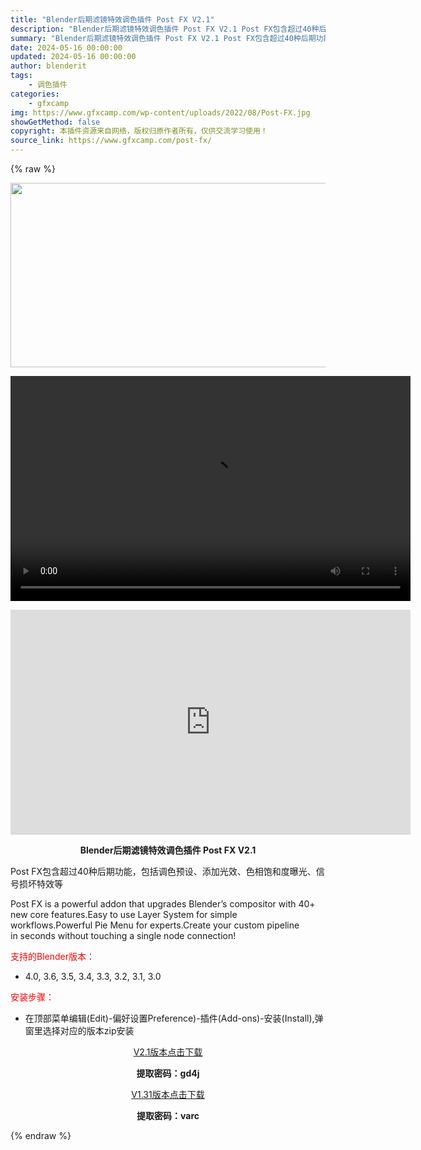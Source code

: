 ```yaml
---
title: "Blender后期滤镜特效调色插件 Post FX V2.1"
description: "Blender后期滤镜特效调色插件 Post FX V2.1 Post FX包含超过40种后期功能，包括调色预设、添加光效、色相饱和度曝光、信号损坏特效等 Post FX is a powerful ..."
summary: "Blender后期滤镜特效调色插件 Post FX V2.1 Post FX包含超过40种后期功能，包括调色预设、添加光效、色相饱和度曝光、信号损坏特效等 Post FX is a powerful ..."
date: 2024-05-16 00:00:00
updated: 2024-05-16 00:00:00
author: blenderit
tags: 
    - 调色插件
categories:
    - gfxcamp
img: https://www.gfxcamp.com/wp-content/uploads/2022/08/Post-FX.jpg
showGetMethod: false
copyright: 本插件资源来自网络，版权归原作者所有，仅供交流学习使用！
source_link: https://www.gfxcamp.com/post-fx/
---
```


{% raw %}
<div><p><img decoding="async" class="aligncenter size-full wp-image-106515" src="https://www.gfxcamp.com/wp-content/uploads/2022/08/Post-FX.jpg" data-src="https://www.gfxcamp.com/wp-content/uploads/2022/08/Post-FX.jpg" alt="" width="590" height="295" data-srcset="https://www.gfxcamp.com/wp-content/uploads/2022/08/Post-FX.jpg 590w, https://www.gfxcamp.com/wp-content/uploads/2022/08/Post-FX-150x75.jpg 150w" data-sizes="(max-width: 590px) 100vw, 590px"><br>
</p><center><div style="width: 640px;" class="wp-video"><!--[if lt IE 9]><script>document.createElement('video');</script><![endif]-->
<video class="wp-video-shortcode" id="video-106514-1" width="640" height="360" preload="true" controls="controls"><source type="video/mp4" src="http://cloud.video.taobao.com/play/u/null/p/1/e/6/t/1/462972951882.mp4?_=1"></source><a href="http://cloud.video.taobao.com/play/u/null/p/1/e/6/t/1/462972951882.mp4">http://cloud.video.taobao.com/play/u/null/p/1/e/6/t/1/462972951882.mp4</a></video></div></center><p style="text-align: center;"><iframe loading="lazy" src="https://player.youku.com/embed/XNTg5ODU0MTc3Ng==" width="640" height="360" frameborder="0" allowfullscreen="allowfullscreen" data-mce-fragment="1"></iframe></p><p style="text-align: center;"><strong>Blender后期滤镜特效调色插件 Post FX V2.1</strong></p><p>Post FX包含超过40种后期功能，包括调色预设、添加光效、色相饱和度曝光、信号损坏特效等</p><p>Post FX is a powerful addon that upgrades Blender’s compositor with 40+ new core features.Easy to use Layer System for simple workflows.Powerful Pie Menu for experts.Create your custom pipeline in seconds without touching a single node connection!</p><p style="text-align: left;"><span style="color: #ff0000;">支持的Blender版本：</span></p><ul>
<li style="text-align: left;">4.0, 3.6, 3.5, 3.4, 3.3, 3.2, 3.1, 3.0</li>
</ul><p style="text-align: left;"><span style="color: #ff0000;">安装步骤：</span></p><ul>
<li>在顶部菜单编辑(Edit)-偏好设置Preference)-插件(Add-ons)-安装(Install),弹窗里选择对应的版本zip安装</li>
</ul><p style="text-align: center;"><a class="maxbutton-3 maxbutton maxbutton-baidu" target="_blank" rel="noopener" href="https://pan.baidu.com/s/1dOUv-iRH7Frj2KUGYARFsg?pwd=gd4j"><span class="mb-text">V2.1版本点击下载</span></a></p><p style="text-align: center;"><strong>提取密码：gd4j</strong></p><p style="text-align: center;"><a class="maxbutton-3 maxbutton maxbutton-baidu" target="_blank" rel="noopener" href="https://pan.baidu.com/s/1IcEVOgY5UiFtLvSFZrn31w?pwd=varc"><span class="mb-text">V1.31版本点击下载</span></a></p><p style="text-align: center;"><strong>提取密码：varc</strong></p></div>
<div style="display: none">gfxcamp</div>
{% endraw %}
